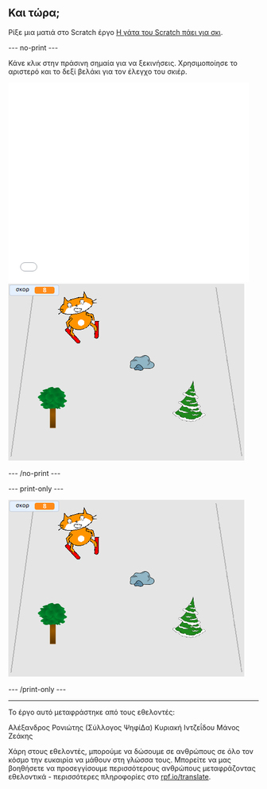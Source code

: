 ## Και τώρα;

Ρίξε μια ματιά στο Scratch έργο [Η γάτα του Scratch πάει για σκι](https://projects.raspberrypi.org/el-GR/projects/scratch-cat-goes-skiing).

--- no-print ---

Κάνε κλικ στην πράσινη σημαία για να ξεκινήσεις. Χρησιμοποίησε το αριστερό και το δεξί βελάκι για τον έλεγχο του σκιέρ.

<div class="scratch-preview">
  <iframe allowtransparency="true" width="485" height="402" src="//scratch.mit.edu/projects/embed/406247995/?autostart=false" frameborder="0" scrolling="no"></iframe>
  <img src="images/skiing-final.png">
</div>

--- /no-print ---

--- print-only ---

![ολοκληρωμένο έργο](images/skiing-final.png)

--- /print-only ---

***
Το έργο αυτό μεταφράστηκε από τους εθελοντές:

Αλέξανδρος Ρονιώτης (Σύλλογος ΨηφίΔα)
Κυριακή Ιντζεΐδου
Μάνος Ζεάκης

Χάρη στους εθελοντές, μπορούμε να δώσουμε σε ανθρώπους σε όλο τον κόσμο την ευκαιρία να μάθουν στη γλώσσα τους. Μπορείτε να μας βοηθήσετε να προσεγγίσουμε περισσότερους ανθρώπους μεταφράζοντας εθελοντικά - περισσότερες πληροφορίες στο [rpf.io/translate](https://rpf.io/translate).